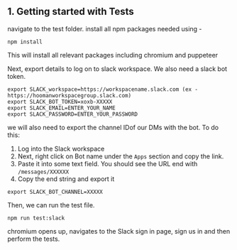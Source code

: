## 1. Getting started with Tests

navigate to the test folder. install all npm packages needed using - 
```
npm install
```
This will install all relevant packages including chromium and puppeteer

Next, export  details to log on to slack workspace. We also need a slack bot token.
```
export SLACK_workspace=https://workspacename.slack.com (ex - https://hoomanworkspacegroup.slack.com)
export SLACK_BOT_TOKEN=xoxb-XXXXX
export SLACK_EMAIL=ENTER_YOUR_NAME
export SLACK_PASSWORD=ENTER_YOUR_PASSWORD
```

we will also need to export the channel IDof our DMs with the bot. To do this:

1. Log into the Slack workspace
2. Next, right click on Bot name under the `Apps` section and copy the link.
4. Paste it into some text field. You should see the URL end with `/messages/XXXXXX`
5. Copy the end string and export it
```
export SLACK_BOT_CHANNEL=XXXXX
```

Then, we can run the test file.
```
npm run test:slack
```

chromium opens up, navigates to the Slack sign in page, sign us in and then perform the tests. 